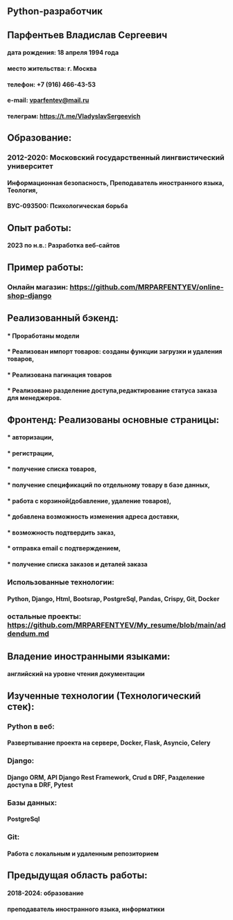 ## Python-разработчик

## Парфентьев Владислав Сергеевич

#### дата рождения: 		18 апреля 1994 года
#### место жительства: 		г. Москва
#### телефон: 			+7 (916) 466-43-53 
#### e-mail: 			vparfentev@mail.ru
#### телеграм: https://t.me/VladyslavSergeevich

## Образование:

### 2012-2020:	Московский государственный лингвистический университет 
#### Информационная безопасность, Преподаватель иностранного языка, Теология,
#### ВУС-093500: Психологическая борьба

## Опыт работы:
#### 2023 по н.в.: Разработка веб-сайтов 

## Пример работы:

### Онлайн магазин: https://github.com/MRPARFENTYEV/online-shop-django

## Реализованный бэкенд:
#### * Проработаны модели 
#### *  Реализован импорт товаров: cозданы функции загрузки и удаления товаров,
#### *  Реализована пагинация товаров
#### *  Реализовано разделение доступа,редактирование статуса заказа для менеджеров.
## Фронтенд: Реализованы основные страницы:
#### *  авторизации, 
#### *  регистрации,
#### *  получение списка товаров,
#### *  получение спецификаций по отдельному товару в базе данных, 
#### *  работа с корзиной(добавление, удаление товаров),
#### *  добавлена возможность изменения адреса доставки,
#### *  возможность подтвердить заказ,
#### *  отправка email с подтверждением,
#### *  получение списка заказов и деталей заказа

### Использованные технологии:
#### Python, Django, Html, Bootsrap, PostgreSql,  Pandas, Crispy, Git, Docker

### остальные проекты: https://github.com/MRPARFENTYEV/My_resume/blob/main/addendum.md

## Владение иностранными языками:
#### английский на уровне чтения документации 

## Изученные технологии (Технологический стек):
### Python в веб:
#### Развертывание проекта на сервере,  Docker, Flask, Asyncio, Celery

### Django:
#### Django ORM, API Django Rest Framework, Crud в DRF, Разделение доступа в DRF, Pytest

### Базы данных:
#### PostgreSql

### Git:
#### Работа с локальным и удаленным репозиторием

## Предыдущая область работы: 
#### 2018-2024: образование
#### преподаватель иностранного языка, информатики
